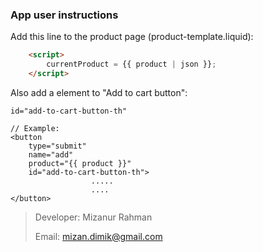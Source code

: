 ### App user instructions

Add this line to the product page (product-template.liquid): 

```html
    <script>
        currentProduct = {{ product | json }};
    </script>
```

Also add a element to "Add to cart button":
```
id="add-to-cart-button-th"

// Example:
<button 
    type="submit" 
    name="add"
    product="{{ product }}"
    id="add-to-cart-button-th">
                  .....
                  ....
</button> 
```


>Developer: Mizanur Rahman
> 
> Email: mizan.dimik@gmail.com
